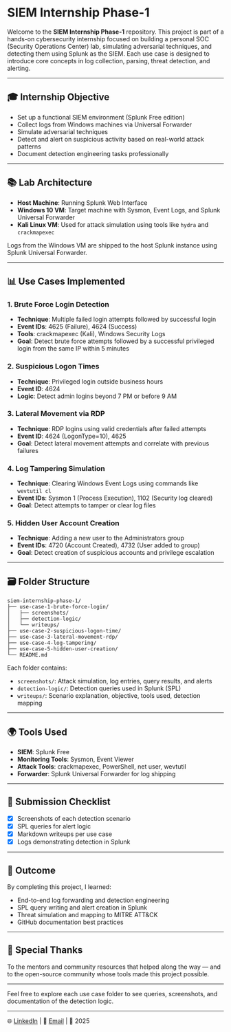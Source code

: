 # SIEM Internship Phase-1

Welcome to the **SIEM Internship Phase-1** repository. This project is part of a hands-on cybersecurity internship focused on building a personal SOC (Security Operations Center) lab, simulating adversarial techniques, and detecting them using Splunk as the SIEM. Each use case is designed to introduce core concepts in log collection, parsing, threat detection, and alerting.

---

## 🎓 Internship Objective

* Set up a functional SIEM environment (Splunk Free edition)
* Collect logs from Windows machines via Universal Forwarder
* Simulate adversarial techniques
* Detect and alert on suspicious activity based on real-world attack patterns
* Document detection engineering tasks professionally

---

## 📚 Lab Architecture

* **Host Machine**: Running Splunk Web Interface
* **Windows 10 VM**: Target machine with Sysmon, Event Logs, and Splunk Universal Forwarder
* **Kali Linux VM**: Used for attack simulation using tools like `hydra` and `crackmapexec`

Logs from the Windows VM are shipped to the host Splunk instance using Splunk Universal Forwarder.

---

## 📊 Use Cases Implemented

### 1. Brute Force Login Detection

* **Technique**: Multiple failed login attempts followed by successful login
* **Event IDs**: 4625 (Failure), 4624 (Success)
* **Tools**: crackmapexec (Kali), Windows Security Logs
* **Goal**: Detect brute force attempts followed by a successful privileged login from the same IP within 5 minutes

### 2. Suspicious Logon Times

* **Technique**: Privileged login outside business hours
* **Event ID**: 4624
* **Logic**: Detect admin logins beyond 7 PM or before 9 AM

### 3. Lateral Movement via RDP

* **Technique**: RDP logins using valid credentials after failed attempts
* **Event ID**: 4624 (LogonType=10), 4625
* **Goal**: Detect lateral movement attempts and correlate with previous failures

### 4. Log Tampering Simulation

* **Technique**: Clearing Windows Event Logs using commands like `wevtutil cl`
* **Event IDs**: Sysmon 1 (Process Execution), 1102 (Security log cleared)
* **Goal**: Detect attempts to tamper or clear log files

### 5. Hidden User Account Creation

* **Technique**: Adding a new user to the Administrators group
* **Event IDs**: 4720 (Account Created), 4732 (User added to group)
* **Goal**: Detect creation of suspicious accounts and privilege escalation

---

## 🗃️ Folder Structure

```
siem-internship-phase-1/
├── use-case-1-brute-force-login/
│   ├── screenshots/
│   ├── detection-logic/
│   └── writeups/
├── use-case-2-suspicious-logon-time/
├── use-case-3-lateral-movement-rdp/
├── use-case-4-log-tampering/
├── use-case-5-hidden-user-creation/
└── README.md
```

Each folder contains:

* `screenshots/`: Attack simulation, log entries, query results, and alerts
* `detection-logic/`: Detection queries used in Splunk (SPL)
* `writeups/`: Scenario explanation, objective, tools used, detection mapping

---

## 🌍 Tools Used

* **SIEM**: Splunk Free
* **Monitoring Tools**: Sysmon, Event Viewer
* **Attack Tools**: crackmapexec, PowerShell, net user, wevtutil
* **Forwarder**: Splunk Universal Forwarder for log shipping

---

## 📄 Submission Checklist

* [x] Screenshots of each detection scenario
* [x] SPL queries for alert logic
* [x] Markdown writeups per use case
* [x] Logs demonstrating detection in Splunk

---

## 🚀 Outcome

By completing this project, I learned:

* End-to-end log forwarding and detection engineering
* SPL query writing and alert creation in Splunk
* Threat simulation and mapping to MITRE ATT\&CK
* GitHub documentation best practices

---

## 🌟 Special Thanks

To the mentors and community resources that helped along the way — and to the open-source community whose tools made this project possible.

---

Feel free to explore each use case folder to see queries, screenshots, and documentation of the detection logic.

---

🌐 [LinkedIn](#) | 📧 [Email](#) | 📆 2025


